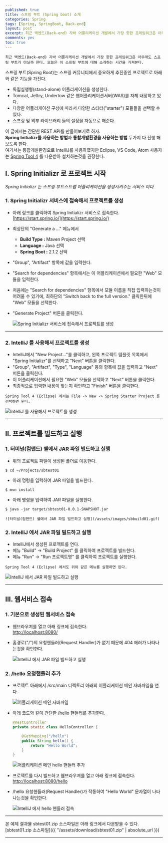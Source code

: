 ```yaml
---
published: true
title: 스프링 부트 (Spring boot) 소개
categories: Spring
tags: [Spring, SpringBoot, Back-end]
layout: post
excerpt: 최근 백엔드(Back-end) 자바 어플리케이션 개발에서 가장 핫한 프레임워크은 아무래도 스프링 부트가 아닐까 한다. 오늘은 이 스프링 부트에 대해 소개하는 시간을 가져본다.
comments: yes
toc: true
---
```


`최근 백엔드(Back-end) 자바 어플리케이션 개발에서 가장 핫한 프레임워크은 아무래도 스프링 부트가 아닐까 한다.
오늘은 이 스프링 부트에 대해 소개하는 시간을 가져본다.`

스프링 부트(Spring Boot)는 스프링 커뮤니티에서 중요하게 추진중인 프로젝트로 아래와 같은 기능을 가진다.

+ 독립실행형(stand-alone) 어플리케이션을 생성한다.
+ Tomcat, Jettry, Undertow 같은 웹어플리케이션서버(WAS)를 자체 내장하고 있다.
+ 다양한 어플리케이션 구성에 따라서 다양한 스타터("starter") 모듈들을 선택할 수 있다.
+ 스프링 및 외부 라이브러리 들의 설정을 자동으로 해준다.

이 글에서는 간단한 REST API를 만들어보기로 하자.<br/>
**Spring Initializr를 사용하는 방법**과 **통합개발환경을 사용하는 방법** 두가지 다 진행 해보도록 한다.<br/>
여기서는 통합개발환경으로 IntelliJ를 사용하였지만 Eclipse, VS Code, Atom 사용자는 [Spring Tool 4](https://spring.io/tools) 를 다운받아 설치하는것을 권장한다.

## I. Spring Initializr 로 프로젝트 시작

*Spring Initializr 는 스프링 부트스트랩 어플리케이션을 생성시켜주는 서비스 이다.*

### 1. Spring Initializr 서비스에 접속해서 프로젝트를 생성

* 아래 링크를 클릭하여 Spring Initializr 서비스로 접속한다.  
[https://start.spring.io/](https://start.spring.io/)
* 최상단의 "Generate a ..." 메뉴에서  
	+ **Build Type :** Maven Project 선택
	+ **Language :** Java 선택
	+ **Spring Boot :** 2.1.2 선택
* "Group", "Artifact" 항목에 값을 입력한다.
* "Search for dependencies" 항목에서는 이 어플리케이션에서 필요한 "Web" 모듈을 입력한다.
* 처음에는 "Search for dependencies" 항목에서 모듈 이름을 직접 입력하는것이 어려울 수 있기에,
	최하단의 "Switch back to the full version." 클릭한뒤에 "Web" 모듈을 선택한다.
* "Generate Project" 버튼을 클릭한다.
	
  ![Spring Initializr 서비스에 접속해서 프로젝트를 생성](/assets/images/springboot01.gif)

***

### 2. IntelliJ 를 사용해서 프로젝트를 생성
* IntelliJ에서 "New Project..."를 클릭하고, 왼쪽 프로젝트 템플릿 목록에서 "Spring Initializr"를 선택하고 "Next" 버튼을 클릭한다.
* "Group", "Artifact", "Type", "Language" 등의 항목에 값을 입력하고 "Next" 버튼을 클릭한다.
* 이 어플리케이션에서 필요한 "Web" 모듈을 선택하고 "Next" 버튼을 클릭한다.
* 최종적으로 입력한 내용이 맞는지 확인하고 "Finish" 버튼을 클릭한다.

`Spring Tool 4 (Eclipse) 에서는 File -> New -> Spring Starter Project 를 선택하면 된다.`

  ![IntelliJ 를 사용해서 프로젝트를 생성](/assets/images/springboot02.gif)

***

## II. 프로젝트를 빌드하고 실행

### 1. 터미널(컴맨드) 쉘에서 JAR 파일 빌드하고 실행
* 위의 프로젝트 파일이 생성된 폴더로 이동한다.  
```shell
$ cd ~/Projects/sbtest01
```	
	
* 아래 명령을 입력하여 JAR 파일을 빌드한다.
```shell
$ mvn install
```
	
* 아래 명령을 입력하여 JAR 파일을 실행한다.  
```shell
$ java -jar target/sbtest01-0.0.1-SNAPSHOT.jar
```
	
	![터미널(컴맨드) 쉘에서 JAR 파일 빌드하고 실행](/assets/images/sbbuild01.gif)
	
### 2. IntelliJ 에서 JAR 파일 빌드하고 실행
* IntelliJ에서 생성된 프로젝트를 연다.
* 메뉴 "Build" -> "Build Project" 를 클릭하여 프로젝트를 빌드한다.  
* 메뉴 "Run" -> "Run 프로젝트명" 를 클릭하여 프로젝트를 실행한다.

`Spring Tool 4 (Eclipse) 에서도 위와 같은 메뉴를 실행하면 된다.`

  ![IntelliJ 에서 JAR 파일 빌드하고 실행](/assets/images/sbbuild02.gif)

***


## III. 웹서비스 접속
### 1. 기본으로 생성된 웹서비스 접속

* 웹브라우져를 열고 아래 링크에 접속한다.  
[http://localhost:8080/](http://localhost:8080/)

* 홈경로("/")의 요청핸들러(Request Handler)가 없기 때문에 404 에러가 나타나는것을 확인한다.

  ![IntelliJ 에서 JAR 파일 빌드하고 실행](/assets/images/sbservice01.png)

### 2. /hello 요청핸들러 추가

* 프로젝트 아래에서 /src/main 디렉토리 아래의 어플리케이션 메인 자바파일을 연다.

  ![어플리케이션 메인 자바파일](/assets/images/java_application_main_default.png)

* 아래 코드와 같이 간단한 /hello 핸들러를 추가한다.

    ```java
    @RestController
    private static class HelloController {

        @GetMapping("/hello")
        public String hello() {
            return "Hello World";
        }
    }
    ```

  ![어플리케이션 메인 hello 핸들러 추가](/assets/images/java_application_main_hello.png)

* 프로젝트를 다시 빌드하고 웹브라우져를 열고 아래 링크에 접속한다.  
[http://localhost:8080/hello](http://localhost:8080/hello)

* /hello 요청핸들러(Request Handler)가 작동하여 "Hello World" 문자열이 나타나는것을 확인한다.

  ![IntelliJ 에서 hello 핸들러 접속](/assets/images/sbservice02.png)

***

본 예제 결과물 sbtest01.zip 소스파일은 아래 링크에서 다운받을 수 있다.  
<i class="nf nf-fa-archive"></i> [sbtest01.zip 소스파일]({{ "/assets/download/sbtest01.zip" | absolute_url }})

***

